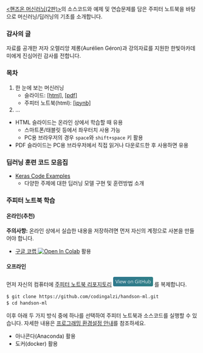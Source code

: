[&lt;핸즈온 머신러닝(2판)&gt;](https://m.hanbit.co.kr/store/books/book_view.html?p_code=B7033438574)의 
소스코드와 예제 및 연습문제를 담은 주피터 노트북을 바탕으로 머신러닝/딥러닝의 기초를 소개합니다.

### 감사의 글

자료를 공개한 저자 오렐리앙 제롱(Aur&eacute;lien G&eacute;ron)과 강의자료를 지원한 한빛아카데미에게 진심어린 감사를 전합니다.

### 목차

1. 한 눈에 보는 머신러닝
    * 슬라이드: [[html]](./slides/handson-ml-01.slides.html), [[pdf]](./slides/handson-ml-01-slides.pdf)
    * 주피터 노트북(html): [[ipynb]](./notebooks/handson-ml-01.html)
1. ...

* HTML 슬라이드는 온라인 상에서 학습할 때 유용
    * 스마트폰/태블릿 등에서 좌우터치 사용 가능 
    * PC용 브라우저의 경우 `space`와 `shift+space` 키 활용
* PDF 슬라이드는 PC용 브라우저에서 직접 읽거나 다운로드한 후 사용하면 유용

### 딥러닝 훈련 코드 모음집

- [Keras Code Examples](https://keras.io/examples/)
    - 다양한 주제에 대한 딥러닝 모델 구현 및 훈련방법 소개

### 주피터 노트북 학습

#### 온라인(추천)

**주의사항:** 온라인 상에서 실습한 내용을 저장하려면 먼저 자신의 계정으로 사본을 만들어야 합니다.

* [구글 코랩 ](https://colab.research.google.com/github/codingalzi/handson-ml/blob/master/)
<a href="https://colab.research.google.com/github/codingalzi/handson-ml/blob/master/"><img src="https://colab.research.google.com/assets/colab-badge.svg" alt="Open In Colab"/></a> 활용

#### 오프라인

먼저 자신의 컴퓨터에
[주피터 노트북 리포지토리](https://github.com/codingalzi/handson-ml)
[<img src="view-on-github.png" alt="View On GitHub" style="height:25px;"/>](https://github.com/codingalzi/handson-ml) 를 
복제합니다.

```bash
$ git clone https://github.com/codingalzi/handson-ml.git
$ cd handson-ml
```

이후 아래 두 가지 방식 중에 하나를 선택하여 주피터 노트북과 소스코드를 실행할 수 있습니다.
자세한 내용은 [프로그래밍 환경설정 안내](./INSTALL.md)를 참조하세요.

* 아나콘다(Anaconda) 활용
* 도커(docker) 활용
